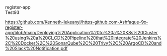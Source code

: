 register-app
<br>
Test93

https://github.com/Kenneth-lekeanyi/https-github.com-Ashfaque-9x-register-app/blob/main/Deploying%20Application%20to%20a%20K8s%20Cluster%20using%20a%20CI_CD%20Pipeline%20that%20integrate%20Jenkins%2C%20Docker%2C%20SonarQube%2C%20Trivy%2C%20ArgoCD%20and%20Slack%20Notification.pdf
